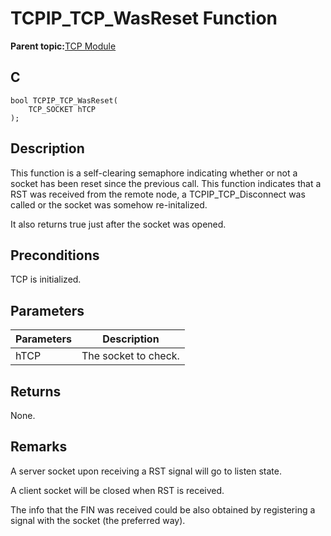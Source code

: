 # TCPIP\_TCP\_WasReset Function

**Parent topic:**[TCP Module](GUID-9461917B-27CE-44ED-80DB-67D963896E8F.md)

## C

```
bool TCPIP_TCP_WasReset(
    TCP_SOCKET hTCP
);
```

## Description

This function is a self-clearing semaphore indicating whether or not a socket has been reset since the previous call. This function indicates that a RST was received from the remote node, a TCPIP\_TCP\_Disconnect was called or the socket was somehow re-initalized.

It also returns true just after the socket was opened.

## Preconditions

TCP is initialized.

## Parameters

|Parameters|Description|
|----------|-----------|
|hTCP|The socket to check.|

## Returns

None.

## Remarks

A server socket upon receiving a RST signal will go to listen state.

A client socket will be closed when RST is received.

The info that the FIN was received could be also obtained by registering a signal with the socket \(the preferred way\).

